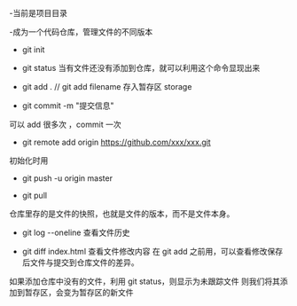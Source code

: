
-当前是项目目录

-成为一个代码仓库，管理文件的不同版本


- git init

- git status   当有文件还没有添加到仓库，就可以利用这个命令显现出来


- git add .   // git add filename
存入暂存区  storage 


- git commit -m "提交信息"


可以 add 很多次 ，commit 一次

- git remote add origin https://github.com/xxx/xxx.git

初始化时用


- git push -u origin master


- git pull

仓库里存的是文件的快照，也就是文件的版本，而不是文件本身。


- git log --oneline 查看文件历史 

- git diff index.html  查看文件修改内容 在 git add 之前用，可以查看修改保存后文件与提交到仓库文件的差异。


如果添加仓库中没有的文件，利用 git status，则显示为未跟踪文件
则我们将其添加到暂存区，会变为暂存区的新文件



